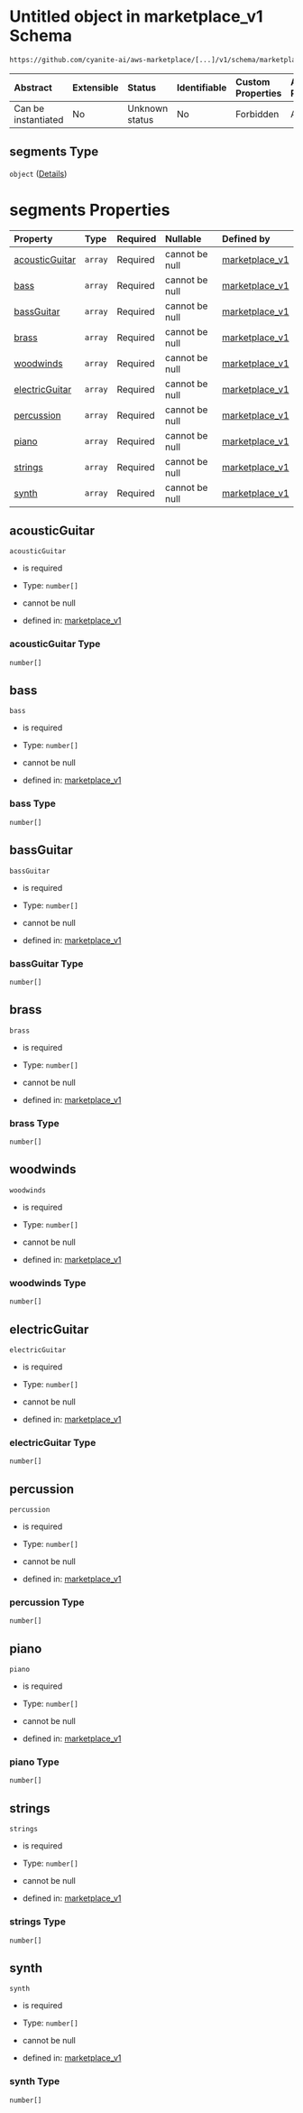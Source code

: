 # Untitled object in marketplace\_v1 Schema

```txt
https://github.com/cyanite-ai/aws-marketplace/[...]/v1/schema/marketplace_v1.schema.json#/properties/analysis/properties/instruments_v1/properties/segments
```



| Abstract            | Extensible | Status         | Identifiable | Custom Properties | Additional Properties | Access Restrictions | Defined In                                                                                   |
| :------------------ | :--------- | :------------- | :----------- | :---------------- | :-------------------- | :------------------ | :------------------------------------------------------------------------------------------- |
| Can be instantiated | No         | Unknown status | No           | Forbidden         | Allowed               | none                | [marketplace\_v1.schema.json\*](../schema/marketplace_v1.schema.json "open original schema") |

## segments Type

`object` ([Details](marketplace_v1-properties-analysis-properties-instruments_v1-properties-segments.md))

# segments Properties

| Property                          | Type    | Required | Nullable       | Defined by                                                                                                                                                                                                                                                                                                                |
| :-------------------------------- | :------ | :------- | :------------- | :------------------------------------------------------------------------------------------------------------------------------------------------------------------------------------------------------------------------------------------------------------------------------------------------------------------------ |
| [acousticGuitar](#acousticguitar) | `array` | Required | cannot be null | [marketplace\_v1](marketplace_v1-properties-analysis-properties-instruments_v1-properties-segments-properties-acousticguitar.md "https://github.com/cyanite-ai/aws-marketplace/\[...]/v1/schema/marketplace_v1.schema.json#/properties/analysis/properties/instruments_v1/properties/segments/properties/acousticGuitar") |
| [bass](#bass)                     | `array` | Required | cannot be null | [marketplace\_v1](marketplace_v1-properties-analysis-properties-instruments_v1-properties-segments-properties-bass.md "https://github.com/cyanite-ai/aws-marketplace/\[...]/v1/schema/marketplace_v1.schema.json#/properties/analysis/properties/instruments_v1/properties/segments/properties/bass")                     |
| [bassGuitar](#bassguitar)         | `array` | Required | cannot be null | [marketplace\_v1](marketplace_v1-properties-analysis-properties-instruments_v1-properties-segments-properties-bassguitar.md "https://github.com/cyanite-ai/aws-marketplace/\[...]/v1/schema/marketplace_v1.schema.json#/properties/analysis/properties/instruments_v1/properties/segments/properties/bassGuitar")         |
| [brass](#brass)                   | `array` | Required | cannot be null | [marketplace\_v1](marketplace_v1-properties-analysis-properties-instruments_v1-properties-segments-properties-brass.md "https://github.com/cyanite-ai/aws-marketplace/\[...]/v1/schema/marketplace_v1.schema.json#/properties/analysis/properties/instruments_v1/properties/segments/properties/brass")                   |
| [woodwinds](#woodwinds)           | `array` | Required | cannot be null | [marketplace\_v1](marketplace_v1-properties-analysis-properties-instruments_v1-properties-segments-properties-woodwinds.md "https://github.com/cyanite-ai/aws-marketplace/\[...]/v1/schema/marketplace_v1.schema.json#/properties/analysis/properties/instruments_v1/properties/segments/properties/woodwinds")           |
| [electricGuitar](#electricguitar) | `array` | Required | cannot be null | [marketplace\_v1](marketplace_v1-properties-analysis-properties-instruments_v1-properties-segments-properties-electricguitar.md "https://github.com/cyanite-ai/aws-marketplace/\[...]/v1/schema/marketplace_v1.schema.json#/properties/analysis/properties/instruments_v1/properties/segments/properties/electricGuitar") |
| [percussion](#percussion)         | `array` | Required | cannot be null | [marketplace\_v1](marketplace_v1-properties-analysis-properties-instruments_v1-properties-segments-properties-percussion.md "https://github.com/cyanite-ai/aws-marketplace/\[...]/v1/schema/marketplace_v1.schema.json#/properties/analysis/properties/instruments_v1/properties/segments/properties/percussion")         |
| [piano](#piano)                   | `array` | Required | cannot be null | [marketplace\_v1](marketplace_v1-properties-analysis-properties-instruments_v1-properties-segments-properties-piano.md "https://github.com/cyanite-ai/aws-marketplace/\[...]/v1/schema/marketplace_v1.schema.json#/properties/analysis/properties/instruments_v1/properties/segments/properties/piano")                   |
| [strings](#strings)               | `array` | Required | cannot be null | [marketplace\_v1](marketplace_v1-properties-analysis-properties-instruments_v1-properties-segments-properties-strings.md "https://github.com/cyanite-ai/aws-marketplace/\[...]/v1/schema/marketplace_v1.schema.json#/properties/analysis/properties/instruments_v1/properties/segments/properties/strings")               |
| [synth](#synth)                   | `array` | Required | cannot be null | [marketplace\_v1](marketplace_v1-properties-analysis-properties-instruments_v1-properties-segments-properties-synth.md "https://github.com/cyanite-ai/aws-marketplace/\[...]/v1/schema/marketplace_v1.schema.json#/properties/analysis/properties/instruments_v1/properties/segments/properties/synth")                   |

## acousticGuitar



`acousticGuitar`

*   is required

*   Type: `number[]`

*   cannot be null

*   defined in: [marketplace\_v1](marketplace_v1-properties-analysis-properties-instruments_v1-properties-segments-properties-acousticguitar.md "https://github.com/cyanite-ai/aws-marketplace/\[...]/v1/schema/marketplace_v1.schema.json#/properties/analysis/properties/instruments_v1/properties/segments/properties/acousticGuitar")

### acousticGuitar Type

`number[]`

## bass



`bass`

*   is required

*   Type: `number[]`

*   cannot be null

*   defined in: [marketplace\_v1](marketplace_v1-properties-analysis-properties-instruments_v1-properties-segments-properties-bass.md "https://github.com/cyanite-ai/aws-marketplace/\[...]/v1/schema/marketplace_v1.schema.json#/properties/analysis/properties/instruments_v1/properties/segments/properties/bass")

### bass Type

`number[]`

## bassGuitar



`bassGuitar`

*   is required

*   Type: `number[]`

*   cannot be null

*   defined in: [marketplace\_v1](marketplace_v1-properties-analysis-properties-instruments_v1-properties-segments-properties-bassguitar.md "https://github.com/cyanite-ai/aws-marketplace/\[...]/v1/schema/marketplace_v1.schema.json#/properties/analysis/properties/instruments_v1/properties/segments/properties/bassGuitar")

### bassGuitar Type

`number[]`

## brass



`brass`

*   is required

*   Type: `number[]`

*   cannot be null

*   defined in: [marketplace\_v1](marketplace_v1-properties-analysis-properties-instruments_v1-properties-segments-properties-brass.md "https://github.com/cyanite-ai/aws-marketplace/\[...]/v1/schema/marketplace_v1.schema.json#/properties/analysis/properties/instruments_v1/properties/segments/properties/brass")

### brass Type

`number[]`

## woodwinds



`woodwinds`

*   is required

*   Type: `number[]`

*   cannot be null

*   defined in: [marketplace\_v1](marketplace_v1-properties-analysis-properties-instruments_v1-properties-segments-properties-woodwinds.md "https://github.com/cyanite-ai/aws-marketplace/\[...]/v1/schema/marketplace_v1.schema.json#/properties/analysis/properties/instruments_v1/properties/segments/properties/woodwinds")

### woodwinds Type

`number[]`

## electricGuitar



`electricGuitar`

*   is required

*   Type: `number[]`

*   cannot be null

*   defined in: [marketplace\_v1](marketplace_v1-properties-analysis-properties-instruments_v1-properties-segments-properties-electricguitar.md "https://github.com/cyanite-ai/aws-marketplace/\[...]/v1/schema/marketplace_v1.schema.json#/properties/analysis/properties/instruments_v1/properties/segments/properties/electricGuitar")

### electricGuitar Type

`number[]`

## percussion



`percussion`

*   is required

*   Type: `number[]`

*   cannot be null

*   defined in: [marketplace\_v1](marketplace_v1-properties-analysis-properties-instruments_v1-properties-segments-properties-percussion.md "https://github.com/cyanite-ai/aws-marketplace/\[...]/v1/schema/marketplace_v1.schema.json#/properties/analysis/properties/instruments_v1/properties/segments/properties/percussion")

### percussion Type

`number[]`

## piano



`piano`

*   is required

*   Type: `number[]`

*   cannot be null

*   defined in: [marketplace\_v1](marketplace_v1-properties-analysis-properties-instruments_v1-properties-segments-properties-piano.md "https://github.com/cyanite-ai/aws-marketplace/\[...]/v1/schema/marketplace_v1.schema.json#/properties/analysis/properties/instruments_v1/properties/segments/properties/piano")

### piano Type

`number[]`

## strings



`strings`

*   is required

*   Type: `number[]`

*   cannot be null

*   defined in: [marketplace\_v1](marketplace_v1-properties-analysis-properties-instruments_v1-properties-segments-properties-strings.md "https://github.com/cyanite-ai/aws-marketplace/\[...]/v1/schema/marketplace_v1.schema.json#/properties/analysis/properties/instruments_v1/properties/segments/properties/strings")

### strings Type

`number[]`

## synth



`synth`

*   is required

*   Type: `number[]`

*   cannot be null

*   defined in: [marketplace\_v1](marketplace_v1-properties-analysis-properties-instruments_v1-properties-segments-properties-synth.md "https://github.com/cyanite-ai/aws-marketplace/\[...]/v1/schema/marketplace_v1.schema.json#/properties/analysis/properties/instruments_v1/properties/segments/properties/synth")

### synth Type

`number[]`
